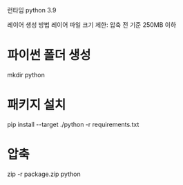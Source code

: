 런타임 python 3.9

레이어 생성 방법
레이어 파일 크기 제한: 압축 전 기준 250MB 이하

# 파이썬 폴더 생성
mkdir python
# 패키지 설치
pip install --target ./python -r requirements.txt
# 압축
zip -r package.zip python

